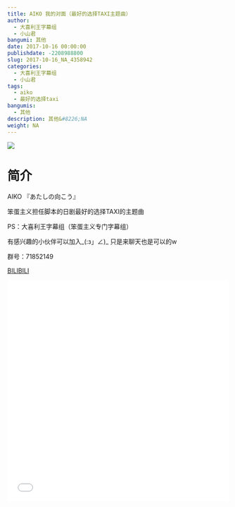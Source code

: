 ```yaml
---
title: AIKO 我的对面（最好的选择TAXI主题曲）
author: 
  - 大喜利王字幕组
  - 小山君
bangumi: 其他
date: 2017-10-16 00:00:00
publishdate: -2208988800
slug: 2017-10-16_NA_4358942
categories: 
  - 大喜利王字幕组
  - 小山君
tags: 
  - aiko
  - 最好的选择taxi
bangumis: 
  - 其他
description: 其他&#8226;NA
weight: NA
---
```


![](https://i.imgur.com/d48FEPQ.jpg)

# 简介  
 AIKO 『あたしの向こう』


笨蛋主义担任脚本的日剧最好的选择TAXI的主题曲


PS：大喜利王字幕组（笨蛋主义专门字幕组） 


有感兴趣的小伙伴可以加入_(:з」∠)_  只是来聊天也是可以的w


群号：71852149




  [BILIBILI](https://www.bilibili.com/video/av4358942/)


<div class="vcontainer">  <iframe class='video' src="//www.bilibili.com/html/html5player.html?cid=7055528&aid=4358942" width="100%" height="500" frameborder="0" allowfullscreen="allowfullscreen"></iframe></div>

